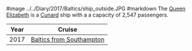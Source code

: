 #image ../../Diary/2017/Baltics/ship_outside.JPG
#markdown
The [Queen Elizabeth](https://www.cunard.co.uk/cruise-ships/queen-elizabeth/) is a [Cunard](Cunard)
ship with a a capacity of 2,547 passengers.

|Year|Cruise|
|-|-|
|2017|[Baltics from Southampton](2017/Baltics/departure)|
